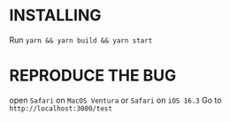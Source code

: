 # INSTALLING

Run `yarn && yarn build && yarn start`

# REPRODUCE THE BUG

open `Safari` on `MacOS Ventura` or `Safari` on `iOS 16.3`
Go to `http://localhost:3000/test`
